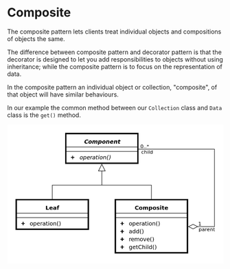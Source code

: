 # Composite

The composite pattern lets clients treat individual objects and compositions of objects the same.

The difference between composite pattern and decorator pattern is that the decorator is designed to let you add 
responsibilities to objects without using inheritance; while the composite pattern is to focus on the representation of 
data.
 
In the composite pattern an individual object or collection, "composite", of that object will have similar behaviours.

In our example the common method between our `Collection` class and `Data` class is the `get()` method.

![Composite Pattern](Uml/Composite.png "Composite")